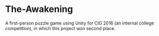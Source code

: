 # The-Awakening
A first-person puzzle game using Unity for CIG 2016 (an internal college competition), in which this project won second place.
